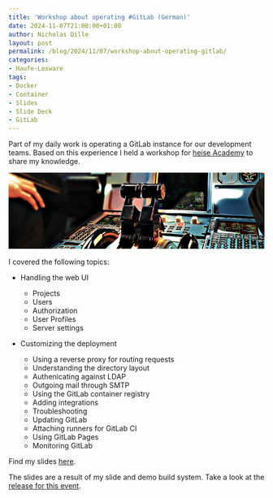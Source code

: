 ```yaml
---
title: 'Workshop about operating #GitLab (German)'
date: 2024-11-07T21:00:00+01:00
author: Nicholas Dille
layout: post
permalink: /blog/2024/11/07/workshop-about-operating-gitlab/
categories:
- Haufe-Lexware
tags:
- Docker
- Container
- Slides
- Slide Deck
- GitLab
---
```

Part of my daily work is operating a GitLab instance for our development teams. Based on this experience I held a workshop for [heise Academy](https://heise-academy.de/) to share my knowledge.

<img src="/media/2022/03/abby-ar-1uwzsExrKzY-unsplash.jpg" style="object-fit: cover; object-position: center 60%; width: 100%; height: 150px;" />

<!--more-->

I covered the following topics:

- Handling the web UI

  - Projects
  - Users
  - Authorization
  - User Profiles
  - Server settings

- Customizing the deployment

  - Using a reverse proxy for routing requests
  - Understanding the directory layout
  - Authenicating against LDAP
  - Outgoing mail through SMTP
  - Using the GitLab container registry
  - Adding integrations
  - Troubleshooting
  - Updating GitLab
  - Attaching runners for GitLab CI
  - Using GitLab Pages
  - Monitoring GitLab

Find my slides [here](/slides/2024-11-07/).

The slides are a result of my slide and demo build system. Take a look at the [release for this event](https://github.com/nicholasdille/container-slides/releases/tag/20241107.0).